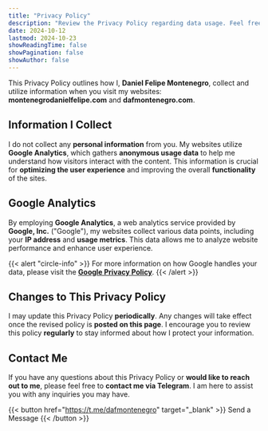 ```yaml
---
title: "Privacy Policy"
description: "Review the Privacy Policy regarding data usage. Feel free to reach out with any inquiries related to montenegrodanielfelipe.com and dafmontenegro.com."
date: 2024-10-12
lastmod: 2024-10-23
showReadingTime: false
showPagination: false
showAuthor: false
---
```


This Privacy Policy outlines how I, **Daniel Felipe Montenegro**, collect and utilize information when you visit my websites: **montenegrodanielfelipe.com** and **dafmontenegro.com**. 

## Information I Collect
I do not collect any **personal information** from you. My websites utilize **Google Analytics**, which gathers **anonymous usage data** to help me understand how visitors interact with the content. This information is crucial for **optimizing the user experience** and improving the overall **functionality** of the sites.

## Google Analytics
By employing **Google Analytics**, a web analytics service provided by **Google, Inc.** ("Google"), my websites collect various data points, including your **IP address** and **usage metrics**. This data allows me to analyze website performance and enhance user experience.

{{< alert "circle-info" >}}
For more information on how Google handles your data, please visit the [**Google Privacy Policy**](https://policies.google.com/privacy).
{{< /alert >}}

## Changes to This Privacy Policy
I may update this Privacy Policy **periodically**. Any changes will take effect once the revised policy is **posted on this page**. I encourage you to review this policy **regularly** to stay informed about how I protect your information.

## Contact Me
If you have any questions about this Privacy Policy or **would like to reach out to me**, please feel free to **contact me via Telegram**. I am here to assist you with any inquiries you may have.

{{< button href="https://t.me/dafmontenegro" target="_blank" >}}
Send a Message
{{< /button >}}
